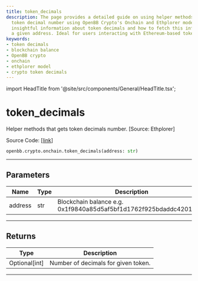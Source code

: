 ```yaml
---
title: token_decimals
description: The page provides a detailed guide on using helper methods to identify
  token decimal number using OpenBB Crypto's Onchain and Ethplorer model. It provides
  insightful information about token decimals and how to fetch this information using
  a given address. Ideal for users interacting with Ethereum-based tokens.
keywords:
- token decimals
- blockchain balance
- OpenBB crypto
- onchain
- ethplorer model
- crypto token decimals
---
```


import HeadTitle from '@site/src/components/General/HeadTitle.tsx';

<HeadTitle title="token_decimals - Onchain - Crypto - Reference | OpenBB SDK Docs" />

# token_decimals

Helper methods that gets token decimals number. [Source: Ethplorer]

Source Code: [[link](https://github.com/OpenBB-finance/OpenBBTerminal/tree/main/openbb_terminal/cryptocurrency/onchain/ethplorer_model.py#L176)]

```python
openbb.crypto.onchain.token_decimals(address: str)
```

---

## Parameters

| Name | Type | Description | Default | Optional |
| ---- | ---- | ----------- | ------- | -------- |
| address | str | Blockchain balance e.g. 0x1f9840a85d5af5bf1d1762f925bdaddc4201f984 | None | False |


---

## Returns

| Type | Description |
| ---- | ----------- |
| Optional[int] | Number of decimals for given token. |
---
